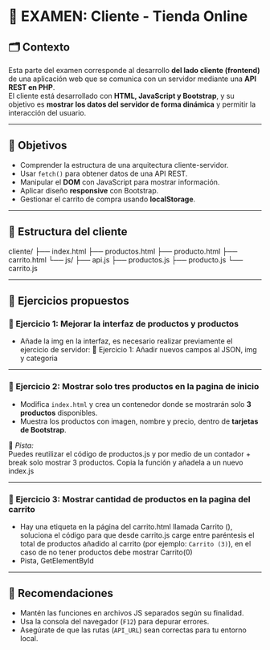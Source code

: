 # 🧠 EXAMEN: Cliente - Tienda Online

## 🗂️ Contexto
Esta parte del examen corresponde al desarrollo **del lado cliente (frontend)** de una aplicación web que se comunica con un servidor mediante una **API REST en PHP**.  
El cliente está desarrollado con **HTML, JavaScript y Bootstrap**, y su objetivo es **mostrar los datos del servidor de forma dinámica** y permitir la interacción del usuario.

---

## 🎯 Objetivos
- Comprender la estructura de una arquitectura cliente-servidor.
- Usar `fetch()` para obtener datos de una API REST.
- Manipular el **DOM** con JavaScript para mostrar información.
- Aplicar diseño **responsive** con Bootstrap.
- Gestionar el carrito de compra usando **localStorage**.

---

## 🧩 Estructura del cliente

cliente/
├── index.html
├── productos.html
├── producto.html
├── carrito.html
└── js/
├── api.js
├── productos.js
├── producto.js
└── carrito.js


---

## 🧪 Ejercicios propuestos


### 🔹 Ejercicio 1: Mejorar la interfaz de productos y productos
- Añade la img en la interfaz, es necesario realizar previamente el ejercicio de servidor: 🔹 Ejercicio 1: Añadir nuevos campos al JSON, img y categoria

---

### 🔹 Ejercicio 2: Mostrar solo tres productos en la pagina de inicio
- Modifica `index.html` y crea un contenedor donde se mostrarán solo **3  productos** disponibles.
- Muestra los productos con imagen, nombre y precio, dentro de **tarjetas de Bootstrap**.

📍 *Pista:*  
Puedes reutilizar el código de productos.js y por medio de un contador + break solo mostrar 3 productos. Copia la función y añadela a un nuevo index.js


---

### 🔹 Ejercicio 3: Mostrar cantidad de productos en la pagina del carrito
- Hay una etiqueta en la página del carrito.html llamada Carrito (), soluciona el código para que  desde carrito.js carge entre paréntesis el total de productos añadido al carrito (por ejemplo: `Carrito (3)`), en el caso de no tener productos debe mostrar Carrito(0)
- Pista, GetElementById


---


## 🧩 Recomendaciones
- Mantén las funciones en archivos JS separados según su finalidad.
- Usa la consola del navegador (`F12`) para depurar errores.
- Asegúrate de que las rutas (`API_URL`) sean correctas para tu entorno local.
